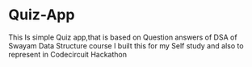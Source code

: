# Quiz-App

This Is simple Quiz app,that is based on Question answers of DSA of Swayam Data Structure course
I built this for my Self study and also to represent in Codecircuit Hackathon
